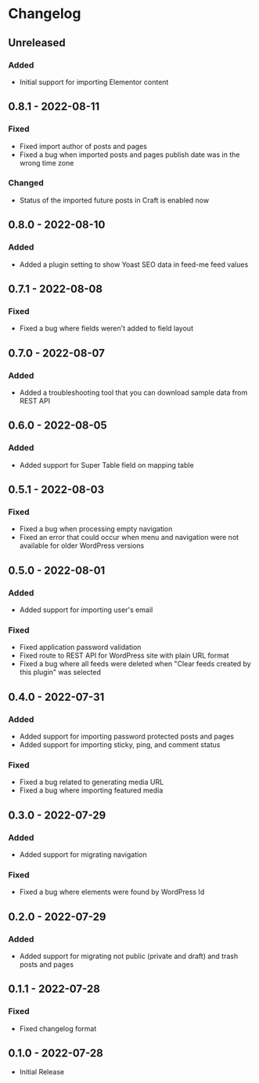 # Changelog

## Unreleased

### Added
- Initial support for importing Elementor content

## 0.8.1 - 2022-08-11

### Fixed
- Fixed import author of posts and pages
- Fixed a bug when imported posts and pages publish date was in the wrong time zone

### Changed
- Status of the imported future posts in Craft is enabled now

## 0.8.0 - 2022-08-10

### Added
- Added a plugin setting to show Yoast SEO data in feed-me feed values

## 0.7.1 - 2022-08-08

### Fixed
- Fixed a bug where fields weren't added to field layout

## 0.7.0 - 2022-08-07

### Added
- Added a troubleshooting tool that you can download sample data from REST API

## 0.6.0 - 2022-08-05

### Added
- Added support for Super Table field on mapping table

## 0.5.1 - 2022-08-03

### Fixed
- Fixed a bug when processing empty navigation
- Fixed an error that could occur when menu and navigation were not available for older WordPress versions 

## 0.5.0 - 2022-08-01

### Added
- Added support for importing user's email

### Fixed
- Fixed application password validation
- Fixed route to REST API for WordPress site with plain URL format
- Fixed a bug where all feeds were deleted when "Clear feeds created by this plugin" was selected

## 0.4.0 - 2022-07-31

### Added
- Added support for importing password protected posts and pages
- Added support for importing sticky, ping, and comment status

### Fixed
- Fixed a bug related to generating media URL
- Fixed a bug where importing featured media

## 0.3.0 - 2022-07-29

### Added
- Added support for migrating navigation

### Fixed
- Fixed a bug where elements were found by WordPress Id

## 0.2.0 - 2022-07-29

### Added
- Added support for migrating not public (private and draft) and trash posts and pages

## 0.1.1 - 2022-07-28

### Fixed
- Fixed changelog format

## 0.1.0 - 2022-07-28

- Initial Release